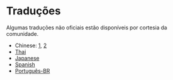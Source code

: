 # Traduções

Algumas traduções não oficiais estão disponíveis por cortesia da comunidade.

- Chinese: [1](https://eddiewen.gitbooks.io/rscss/content/), [2](https://github.com/suhaotian/rscss-zh-cn)
- [Thai](http://rscss.in.th/)
- [Japanese](http://qiita.com/kk6/items/760efba180ec526903db)
- [Spanish](https://github.com/jameskolce/rscss-es)
- [Português-BR](https://github.com/VitorTakara/rscss-ptbr)
